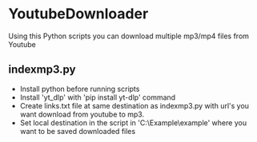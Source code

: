 # YoutubeDownloader
Using this Python scripts you can download multiple mp3/mp4 files from Youtube

## indexmp3.py
 - Install python before running scripts
 - Install 'yt_dlp' with 'pip install yt-dlp' command
 - Create links.txt file at same destination as indexmp3.py with url's you want download from youtube to mp3.
 - Set local destination in the script in 'C:\Example\example' where you want to be saved downloaded files
